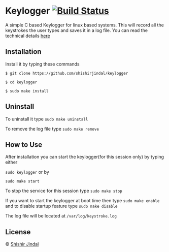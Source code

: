 # Keylogger [![Build Status](https://travis-ci.org/shishirjindal/keylogger.svg?branch=master)](https://travis-ci.org/shishirjindal/keylogger)

A simple C based Keylogger for linux based systems. This will record all the keystrokes the user types and saves it in a log file. You can read the technical details [here](https://gist.github.com/shishirjindal/b59b0caf3595938901bed6200618d2e6)

## Installation

Install it by typing these commands

`$ git clone https://github.com/shishirjindal/keylogger`

`$ cd keylogger`

`$ sudo make install`

## Uninstall

To uninstall it type `sudo make uninstall`

To remove the log file type `sudo make remove`

## How to Use

After installation you can start the keylogger(for this session only) by typing either

`sudo keylogger`  or by 

`sudo make start`

To stop the service for this session type `sudo make stop`

If you want to start the keylogger at boot time then type `sudo make enable` and to disable startup feature type `sudo make disable`

The log file will be located at `/var/log/keystroke.log`

## License

© [Shishir Jindal](https://github.com/shishirjindal)
